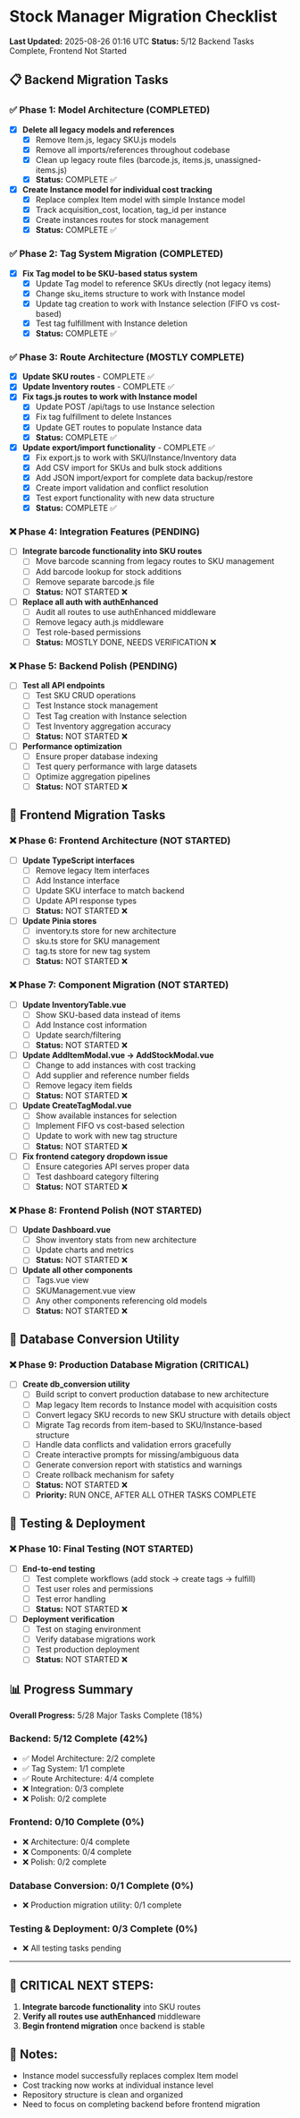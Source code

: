 # Stock Manager Migration Checklist

**Last Updated:** 2025-08-26 01:16 UTC
**Status:** 5/12 Backend Tasks Complete, Frontend Not Started

## 📋 Backend Migration Tasks

### ✅ Phase 1: Model Architecture (COMPLETED)
- [x] **Delete all legacy models and references**
  - [x] Remove Item.js, legacy SKU.js models
  - [x] Remove all imports/references throughout codebase
  - [x] Clean up legacy route files (barcode.js, items.js, unassigned-items.js)
  - [x] **Status:** COMPLETE ✅

- [x] **Create Instance model for individual cost tracking**
  - [x] Replace complex Item model with simple Instance model
  - [x] Track acquisition_cost, location, tag_id per instance
  - [x] Create instances routes for stock management
  - [x] **Status:** COMPLETE ✅

### ✅ Phase 2: Tag System Migration (COMPLETED)
- [x] **Fix Tag model to be SKU-based status system**
  - [x] Update Tag model to reference SKUs directly (not legacy items)
  - [x] Change sku_items structure to work with Instance model
  - [x] Update tag creation to work with Instance selection (FIFO vs cost-based)
  - [x] Test tag fulfillment with Instance deletion
  - [x] **Status:** COMPLETE ✅

### ✅ Phase 3: Route Architecture (MOSTLY COMPLETE)
- [x] **Update SKU routes** - COMPLETE ✅
- [x] **Update Inventory routes** - COMPLETE ✅
- [x] **Fix tags.js routes to work with Instance model**
  - [x] Update POST /api/tags to use Instance selection
  - [x] Fix tag fulfillment to delete Instances
  - [x] Update GET routes to populate Instance data
  - [x] **Status:** COMPLETE ✅

- [x] **Update export/import functionality** - COMPLETE ✅
  - [x] Fix export.js to work with SKU/Instance/Inventory data
  - [x] Add CSV import for SKUs and bulk stock additions  
  - [x] Add JSON import/export for complete data backup/restore
  - [x] Create import validation and conflict resolution
  - [x] Test export functionality with new data structure
  - [x] **Status:** COMPLETE ✅

### ❌ Phase 4: Integration Features (PENDING)
- [ ] **Integrate barcode functionality into SKU routes**
  - [ ] Move barcode scanning from legacy routes to SKU management
  - [ ] Add barcode lookup for stock additions
  - [ ] Remove separate barcode.js file
  - [ ] **Status:** NOT STARTED ❌

- [ ] **Replace all auth with authEnhanced**
  - [ ] Audit all routes to use authEnhanced middleware
  - [ ] Remove legacy auth.js middleware
  - [ ] Test role-based permissions
  - [ ] **Status:** MOSTLY DONE, NEEDS VERIFICATION ❌

### ❌ Phase 5: Backend Polish (PENDING)
- [ ] **Test all API endpoints**
  - [ ] Test SKU CRUD operations
  - [ ] Test Instance stock management
  - [ ] Test Tag creation with Instance selection
  - [ ] Test Inventory aggregation accuracy
  - [ ] **Status:** NOT STARTED ❌

- [ ] **Performance optimization**
  - [ ] Ensure proper database indexing
  - [ ] Test query performance with large datasets
  - [ ] Optimize aggregation pipelines
  - [ ] **Status:** NOT STARTED ❌

## 🎨 Frontend Migration Tasks

### ❌ Phase 6: Frontend Architecture (NOT STARTED)
- [ ] **Update TypeScript interfaces**
  - [ ] Remove legacy Item interfaces
  - [ ] Add Instance interface
  - [ ] Update SKU interface to match backend
  - [ ] Update API response types
  - [ ] **Status:** NOT STARTED ❌

- [ ] **Update Pinia stores**
  - [ ] inventory.ts store for new architecture
  - [ ] sku.ts store for SKU management
  - [ ] tag.ts store for new tag system
  - [ ] **Status:** NOT STARTED ❌

### ❌ Phase 7: Component Migration (NOT STARTED)
- [ ] **Update InventoryTable.vue**
  - [ ] Show SKU-based data instead of items
  - [ ] Add Instance cost information
  - [ ] Update search/filtering
  - [ ] **Status:** NOT STARTED ❌

- [ ] **Update AddItemModal.vue → AddStockModal.vue**
  - [ ] Change to add instances with cost tracking
  - [ ] Add supplier and reference number fields
  - [ ] Remove legacy item fields
  - [ ] **Status:** NOT STARTED ❌

- [ ] **Update CreateTagModal.vue**
  - [ ] Show available instances for selection
  - [ ] Implement FIFO vs cost-based selection
  - [ ] Update to work with new tag structure
  - [ ] **Status:** NOT STARTED ❌

- [ ] **Fix frontend category dropdown issue**
  - [ ] Ensure categories API serves proper data
  - [ ] Test dashboard category filtering
  - [ ] **Status:** NOT STARTED ❌

### ❌ Phase 8: Frontend Polish (NOT STARTED)
- [ ] **Update Dashboard.vue**
  - [ ] Show inventory stats from new architecture
  - [ ] Update charts and metrics
  - [ ] **Status:** NOT STARTED ❌

- [ ] **Update all other components**
  - [ ] Tags.vue view
  - [ ] SKUManagement.vue view
  - [ ] Any other components referencing old models
  - [ ] **Status:** NOT STARTED ❌

## 🔄 Database Conversion Utility

### ❌ Phase 9: Production Database Migration (CRITICAL)
- [ ] **Create db_conversion utility**
  - [ ] Build script to convert production database to new architecture
  - [ ] Map legacy Item records to Instance model with acquisition costs
  - [ ] Convert legacy SKU records to new SKU structure with details object
  - [ ] Migrate Tag records from item-based to SKU/Instance-based structure
  - [ ] Handle data conflicts and validation errors gracefully
  - [ ] Create interactive prompts for missing/ambiguous data
  - [ ] Generate conversion report with statistics and warnings
  - [ ] Create rollback mechanism for safety
  - [ ] **Status:** NOT STARTED ❌
  - [ ] **Priority:** RUN ONCE, AFTER ALL OTHER TASKS COMPLETE

## 🧪 Testing & Deployment

### ❌ Phase 10: Final Testing (NOT STARTED)
- [ ] **End-to-end testing**
  - [ ] Test complete workflows (add stock → create tags → fulfill)
  - [ ] Test user roles and permissions
  - [ ] Test error handling
  - [ ] **Status:** NOT STARTED ❌

- [ ] **Deployment verification**
  - [ ] Test on staging environment
  - [ ] Verify database migrations work
  - [ ] Test production deployment
  - [ ] **Status:** NOT STARTED ❌

## 📊 Progress Summary

**Overall Progress:** 5/28 Major Tasks Complete (18%)

### Backend: 5/12 Complete (42%)
- ✅ Model Architecture: 2/2 complete
- ✅ Tag System: 1/1 complete  
- ✅ Route Architecture: 4/4 complete
- ❌ Integration: 0/3 complete
- ❌ Polish: 0/2 complete

### Frontend: 0/10 Complete (0%)
- ❌ Architecture: 0/4 complete
- ❌ Components: 0/4 complete
- ❌ Polish: 0/2 complete

### Database Conversion: 0/1 Complete (0%)
- ❌ Production migration utility: 0/1 complete

### Testing & Deployment: 0/3 Complete (0%)
- ❌ All testing tasks pending

---

## 🚨 CRITICAL NEXT STEPS:
1. **Integrate barcode functionality** into SKU routes
3. **Verify all routes use authEnhanced** middleware
4. **Begin frontend migration** once backend is stable

## 📝 Notes:
- Instance model successfully replaces complex Item model
- Cost tracking now works at individual instance level
- Repository structure is clean and organized
- Need to focus on completing backend before frontend migration
